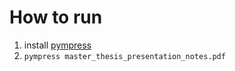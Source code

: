 # How to run
1. install [pympress](https://github.com/Cimbali/pympress)
2. `pympress master_thesis_presentation_notes.pdf`

